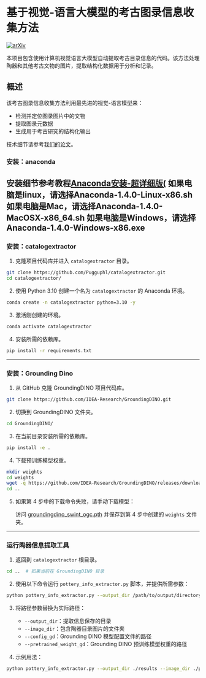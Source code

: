 # 基于视觉-语言大模型的考古图录信息收集方法

[![arXiv](https://img.shields.io/badge/arXiv-2412.20088-b31b1b.svg)](https://arxiv.org/pdf/2412.20088)

本项目包含使用计算机视觉语言大模型自动提取考古目录信息的代码。该方法处理陶器和其他考古文物的图片，提取结构化数据用于分析和记录。

## 概述

该考古图录信息收集方法利用最先进的视觉-语言模型来：

- 检测并定位图录图片中的文物
- 提取图录元数据
- 生成用于考古研究的结构化输出

技术细节请参考[我们的论文](https://arxiv.org/pdf/2412.20088)。


### **安装：anaconda**

安装细节参考教程[Anaconda安装-超详细版(](https://blog.csdn.net/qq_45281589/article/details/134597810)
如果电脑是linux，请选择Anaconda-1.4.0-Linux-x86.sh
如果电脑是Mac，请选择Anaconda-1.4.0-MacOSX-x86_64.sh
如果电脑是Windows，请选择Anaconda-1.4.0-Windows-x86.exe
---

### **安装：catalogextractor**

1. 克隆项目代码库并进入 `catalogextractor` 目录。

```bash
git clone https://github.com/Pugguphl/catalogextractor.git
cd catalogextractor/
```

2. 使用 Python 3.10 创建一个名为 `catalogextractor` 的 Anaconda 环境。

```bash
conda create -n catalogextractor python=3.10 -y
```

3. 激活刚创建的环境。

```bash
conda activate catalogextractor
```

4. 安装所需的依赖库。

```bash
pip install -r requirements.txt
```

---

### **安装：Grounding Dino**

1. 从 GitHub 克隆 GroundingDINO 项目代码库。

```bash
git clone https://github.com/IDEA-Research/GroundingDINO.git
```

2. 切换到 GroundingDINO 文件夹。

```bash
cd GroundingDINO/
```

3. 在当前目录安装所需的依赖库。

```bash
pip install -e .
```

4. 下载预训练模型权重。

```bash
mkdir weights
cd weights
wget -q https://github.com/IDEA-Research/GroundingDINO/releases/download/v0.1.0-alpha/groundingdino_swint_ogc.pth
cd ..
```

5. 如果第 4 步中的下载命令失败，请手动下载模型：
   
   访问 [groundingdino_swint_ogc.pth](https://github.com/IDEA-Research/GroundingDINO/releases/download/v0.1.0-alpha/groundingdino_swint_ogc.pth) 并保存到第 4 步中创建的 `weights` 文件夹。

---

### **运行陶器信息提取工具**

1. 返回到 `catalogextractor` 根目录。

```bash
cd ..  # 如果当前在 GroundingDINO 目录
```

2. 使用以下命令运行 `pottery_info_extractor.py` 脚本，并提供所需参数：

```bash
python pottery_info_extractor.py --output_dir /path/to/output/directory --image_dir /path/to/pottery/images/folder --config_gd /path/to/grounding_dino/config --pretrained_weight_gd /path/to/grounding_dino/weights
```

3. 将路径参数替换为实际路径：
    - `--output_dir`：提取信息保存的目录
    - `--image_dir`：包含陶器目录图片的文件夹
    - `--config_gd`：Grounding DINO 模型配置文件的路径
    - `--pretrained_weight_gd`：Grounding DINO 预训练模型权重的路径

4. 示例用法：

```bash
python pottery_info_extractor.py --output_dir ./results --image_dir ./pottery_catalog_images --config_gd GroundingDINO/groundingdino/config/GroundingDINO_SwinT_OGC.py --pretrained_weight_gd GroundingDINO/weights/groundingdino_swint_ogc.pth
```
